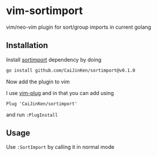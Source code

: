 # vim-sortimport

vim/neo-vim plugin for sort/group imports in current golang

## Installation

Install [sortimport](https://github.com/CaiJinKen/sortimport) dependency by doing

```bash
go install github.com/CaiJinKen/sortimport@v0.1.0
```

Now add the plugin to vim

I use [vim-plug](https://github.com/junegunn/vim-plug) and in that you can add using

```vim
Plug 'CaiJinKen/sortimport'
```

and run `:PlugInstall`

## Usage

Use `:SortImport` by calling it in normal mode
